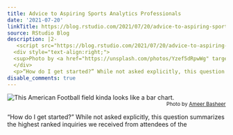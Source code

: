 ```yaml
---
title: Advice to Aspiring Sports Analytics Professionals
date: '2021-07-20'
linkTitle: https://blog.rstudio.com/2021/07/20/advice-to-aspiring-sports-analytics-professionals/
source: RStudio Blog
description: |2-
   <script src="https://blog.rstudio.com/2021/07/20/advice-to-aspiring-sports-analytics-professionals/index_files/header-attrs/header-attrs.js"></script> <img src="american-football-field.jpg" alt="This American Football field kinda looks like a bar chart." class="center">
  <div style="text-align:right;">
  <sup>Photo by <a href="https://unsplash.com/photos/Yzef5dRpwWg" target="_blank">Ameer Basheer</a></sup>
  </div>
  <p>“How do I get started?” While not asked explicitly, this question summarizes the highest ranked inquiries we received from attendees of the <a href="https://community.rstudio.com/t/rec ...
disable_comments: true
---
```

 <script src="https://blog.rstudio.com/2021/07/20/advice-to-aspiring-sports-analytics-professionals/index_files/header-attrs/header-attrs.js"></script> <img src="american-football-field.jpg" alt="This American Football field kinda looks like a bar chart." class="center">
<div style="text-align:right;">
<sup>Photo by <a href="https://unsplash.com/photos/Yzef5dRpwWg" target="_blank">Ameer Basheer</a></sup>
</div>
<p>“How do I get started?” While not asked explicitly, this question summarizes the highest ranked inquiries we received from attendees of the <a href="https://community.rstudio.com/t/rec ...